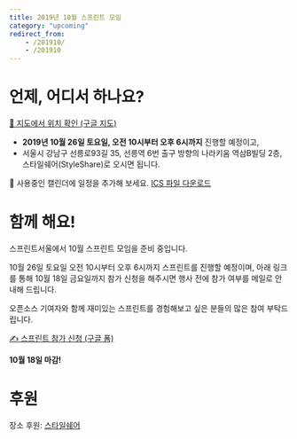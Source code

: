 ```yaml
---
title: 2019년 10월 스프린트 모임
category: "upcoming"
redirect_from:
    - /201910/
    - /201910
---
```


# 언제, 어디서 하나요?

[📍 지도에서 위치 확인 (구글 지도)](https://goo.gl/maps/XZAabYR3K7drDSRf8)

* **2019년 10월 26일 토요일, 오전 10시부터 오후 6시까지** 진행할 예정이고,
* 서울시 강남구 선릉로93길 35, 선릉역 6번 출구 방향의 나라키움 역삼B빌딩 2층, 스타일쉐어(StyleShare)로 오시면 됩니다.

📅 사용중인 캘린더에 일정을 추가해 보세요. [ICS 파일 다운로드](./sprintseoul-2019-10.ics)

# 함께 해요!
스프린트서울에서 10월 스프린트 모임을 준비 중입니다.

10월 26일 토요일 오전 10시부터 오후 6시까지 스프린트를 진행할 예정이며, 아래 링크를 통해 10월 18일 금요일까지 참가 신청을 해주시면 행사 전에 참가 여부를 메일로 안내해 드립니다.

오픈소스 기여자와 함께 재미있는 스프린트를 경험해보고 싶은 분들의 많은 참여 부탁드립니다.

[✍️ 스프린트 참가 신청 (구글 폼)](https://forms.gle/3Ly3Ti7JXWCciXrK7)

**10월 18일 마감!**

# 후원
장소 후원: [스타일쉐어](https://about.styleshare.kr)

